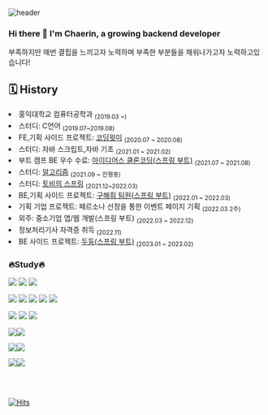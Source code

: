 
![header](https://capsule-render.vercel.app/api?type=Rounded&color=auto&height=170&section=header&text=Chaerin%20Lee%20(Bryn)&fontSize=90&animation=twinkling)

### Hi there 👋 I'm Chaerin, a growing backend developer  
부족하지만 매번 결핍을 느끼고자 노력하며 부족한 부분들을 채워나가고자 노력하고있습니다!  

 ## 🗓 History 
<li>홍익대학교 컴퓨터공학과 <sub>(2019.03 ~)</sub></li>
<li>스터디: C언어 <sub>(2019.07~2019.08)</sub></li>
<li>FE,기획 사이드 프로젝트: <a href="https://github.com/cofls6581/CodingWithMePublic">코딩윗미</a> <sub>(2020.07 ~ 2020.08)</sub></li>
<li>스터디: 자바 스크립트,자바 기초 <sub>(2021.01 ~ 2021.02)</sub></li>
<li>부트 캠프 BE 우수 수료: <a href="https://github.com/cofls6581/idus-server">아이디어스 클론코딩(스프링 부트)</a> <sub>(2021.07 ~ 2021.08)</sub></li>
<li>스터디: <a href="https://github.com/cofls6581/hongjangal">알고리즘</a> <sub>(2021.09 ~ 진행중)</sub></li>
<li>스터디: <a href="https://cofls6581.tistory.com/136">토비의 스프링</a> <sub>(2021.12~2022.03)</sub></li>
<li>BE,기획 사이드 프로젝트: <a href="https://github.com/whereismyteam/backend_dev_whereismyteam">구해줘 팀원(스프링 부트)</a> <sub>(2022.01 ~ 2022.03)</sub></li>
<li>기획 기업 프로젝트: 페르소나 선정을 통한 이벤트 페이지 기획 <sub>(2022.03 2주)</sub></li>
<li>외주: 중소기업 앱/웹 개발(스프링 부트) <sub>(2022.03 ~ 2022.12)</sub></li>
<li>정보처리기사 자격증 취득 <sub>(2022.11)</sub></li>
<li>BE 사이드 프로젝트:  <a href="https://github.com/Gosrock/DuDoong-Backend">두둥(스프링 부트)</a> <sub>(2023.01 ~ 2023.02)</sub></li>

### :fire:Study:fire:
<img src="https://img.shields.io/badge/C-A8B9CC?style=flat-square&logoColor=white"/> <img src="https://img.shields.io/badge/C++-00599C?style=flat-square&logo=C++&logoColor=white"/>
<img src="https://img.shields.io/badge/Java-007396?style=flat-square&logo=Java&logoColor=white"/>  

<img src="https://img.shields.io/badge/Spring-6DB33F?style=for-the-badge&logo=Spring&logoColor=white"/> <img src="https://img.shields.io/badge/Spring Boot-6DB33F?style=for-the-badge&logo=Spring Boot&logoColor=white"/>
<img src="https://img.shields.io/badge/AmazonAWS-232F3E?style=for-the-badge&logo=Amazon AWS&logoColor=white"/>
<img src="https://img.shields.io/badge/MySQL-4479A1?style=for-the-badge&logo=MySQL&logoColor=white"/>
<img src="https://img.shields.io/badge/NGINX-009639?style=for-the-badge&logo=NGINX&logoColor=white"/>  

<img src="https://img.shields.io/badge/HTML5-E34F26?style=for-the-badge&logo=HTML5&logoColor=white"/> <img src="https://img.shields.io/badge/CSS3-1572B6?style=for-the-badge&logo=CSS3&logoColor=white"/>
<img src="https://img.shields.io/badge/JavaScript-F7DF1E?style=for-the-badge&logo=JavaScript&logoColor=white"/>

<img src="https://img.shields.io/badge/IntelliJIDEA-000000?style=for-the-badge&logo=IntelliJIDEA&logoColor=white"/><img src="https://img.shields.io/badge/VisualStudio-5C2D91?style=for-the-badge&logo=VisualStudio&logoColor=white"/>  

<img src="https://img.shields.io/badge/GitHub-181717?style=for-the-badge&logo=GitHub&logoColor=white"/><img src="https://img.shields.io/badge/git-F05032?style=for-the-badge&logo=git&logoColor=white"/>  

<img src="https://img.shields.io/badge/Swagger-85EA2D?style=flat-square&logo=Swagger&logoColor=white"/><img src="https://img.shields.io/badge/JWT-000000?style=flat-square&logo=JSON%20web%20tokens&logoColor=white"/>  
 
  <br/>
  <br/>
 
  [![Hits](https://hits.seeyoufarm.com/api/count/incr/badge.svg?url=https%3A%2F%2Fgithub.com%2Fcofls6581%2Fhit-counter&count_bg=%237DB5E7&title_bg=%238684D9&icon=&icon_color=%23F5F5F5&title=hits&edge_flat=false)](https://hits.seeyoufarm.com)  
  
<!--
**cofls6581/cofls6581** is a ✨ _special_ ✨ repository because its `README.md` (this file) appears on your GitHub profile.

Here are some ideas to get you started:

- 🔭 I’m currently working on ...
- 🌱 I’m currently learning ...
- 👯 I’m looking to collaborate on ...
- 🤔 I’m looking for help with ...
- 💬 Ask me about ...
- 📫 How to reach me: ...
- 😄 Pronouns: ...
- ⚡ Fun fact: ...
-->
